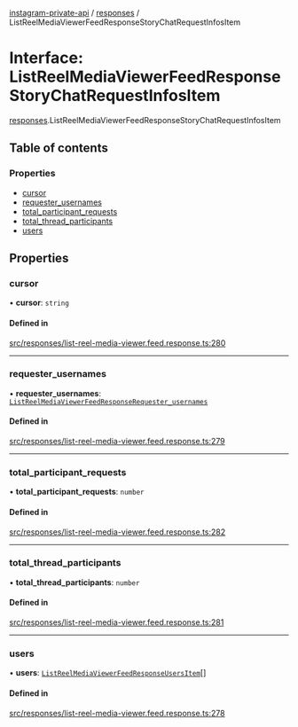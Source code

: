 [instagram-private-api](../../README.md) / [responses](../../modules/responses.md) / ListReelMediaViewerFeedResponseStoryChatRequestInfosItem

# Interface: ListReelMediaViewerFeedResponseStoryChatRequestInfosItem

[responses](../../modules/responses.md).ListReelMediaViewerFeedResponseStoryChatRequestInfosItem

## Table of contents

### Properties

- [cursor](ListReelMediaViewerFeedResponseStoryChatRequestInfosItem.md#cursor)
- [requester\_usernames](ListReelMediaViewerFeedResponseStoryChatRequestInfosItem.md#requester_usernames)
- [total\_participant\_requests](ListReelMediaViewerFeedResponseStoryChatRequestInfosItem.md#total_participant_requests)
- [total\_thread\_participants](ListReelMediaViewerFeedResponseStoryChatRequestInfosItem.md#total_thread_participants)
- [users](ListReelMediaViewerFeedResponseStoryChatRequestInfosItem.md#users)

## Properties

### cursor

• **cursor**: `string`

#### Defined in

[src/responses/list-reel-media-viewer.feed.response.ts:280](https://github.com/Nerixyz/instagram-private-api/blob/b3351b9/src/responses/list-reel-media-viewer.feed.response.ts#L280)

___

### requester\_usernames

• **requester\_usernames**: [`ListReelMediaViewerFeedResponseRequester_usernames`](ListReelMediaViewerFeedResponseRequester_usernames.md)

#### Defined in

[src/responses/list-reel-media-viewer.feed.response.ts:279](https://github.com/Nerixyz/instagram-private-api/blob/b3351b9/src/responses/list-reel-media-viewer.feed.response.ts#L279)

___

### total\_participant\_requests

• **total\_participant\_requests**: `number`

#### Defined in

[src/responses/list-reel-media-viewer.feed.response.ts:282](https://github.com/Nerixyz/instagram-private-api/blob/b3351b9/src/responses/list-reel-media-viewer.feed.response.ts#L282)

___

### total\_thread\_participants

• **total\_thread\_participants**: `number`

#### Defined in

[src/responses/list-reel-media-viewer.feed.response.ts:281](https://github.com/Nerixyz/instagram-private-api/blob/b3351b9/src/responses/list-reel-media-viewer.feed.response.ts#L281)

___

### users

• **users**: [`ListReelMediaViewerFeedResponseUsersItem`](ListReelMediaViewerFeedResponseUsersItem.md)[]

#### Defined in

[src/responses/list-reel-media-viewer.feed.response.ts:278](https://github.com/Nerixyz/instagram-private-api/blob/b3351b9/src/responses/list-reel-media-viewer.feed.response.ts#L278)
